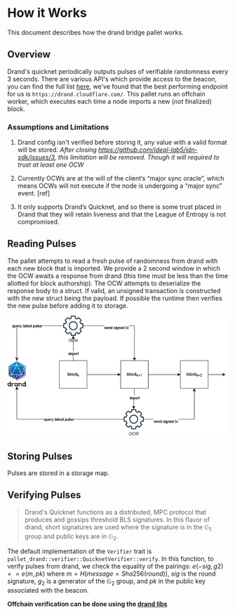 # How it Works

This document describes how the drand bridge pallet works.

## Overview

Drand's quicknet periodically outputs pulses of verifiable randomness every 3 seconds. There are various API's which provide access to the beacon, you can find the full list [here](https://drand.love/docs/http-api-reference), we've found that the best performing endpoint for us is `https://drand.cloudflare.com/`. This pallet runs an offchain worker, which executes each time a node imports a new (*not* finalized) block. 

### Assumptions and Limitations

1. Drand config isn't verified before storing it, any value with a valid format will be stored.
*After closing https://github.com/ideal-lab5/idn-sdk/issues/3, this limitation will be removed. Though it will required to trust at least one OCW*

2. Currently OCWs are at the will of the client’s “major sync oracle”, which means OCWs will not execute if the node is undergoing a “major sync” event. [ref]

3. It only supports Drand’s Quicknet, and so there is some trust placed in Drand that they will retain liveness and that the League of Entropy is not compromised. 

## Reading Pulses

The pallet attempts to read a fresh pulse of randomness from drand with each new block that is imported. We provide a 2 second window in which the OCW awaits a response from drand (this time must be less than the time allotted for block authorship). The OCW attempts to deserialize the response body to a struct. If valid, an unsigned transaction is constructed with the new struct being the payload. If possible the runtime then verifies the new pulse before adding it to storage.

<!-- TODO: update this image for unsigned txs https://github.com/ideal-lab5/idn-sdk/issues/10 -->
![](./drand_ocw.png)

## Storing Pulses

Pulses are stored in a storage map.

## Verifying Pulses

> Drand's Quicknet functions as a distributed, MPC protocol that produces and gossips threshold BLS signatures. In this flavor of drand, short signatures are used where the signature is in the $\mathbb{G}_1$ group and public keys are in $\mathbb{G}_2$. 

The default implementation of the `Verifier` trait is `pallet_drand::verifier::QuicknetVerifier::verify`. In this function, to verify pulses from drand, we check the equality of the pairings: $e(-sig, g2) == e(m, pk)$  where $m = H(message = Sha256(round))$, $sig$ is the round signature, $g_2$ is a generator of the $\mathbb{G}_2$ group, and $pk$ in the public key associated with the beacon.

<!-- TODO: improve this https://github.com/ideal-lab5/idn-sdk/issues/11 -->
**Offchain verification can be done using the [drand libs](https://github.com/drand)**